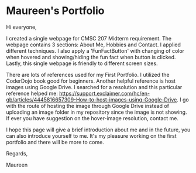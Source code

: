 # Maureen's Portfolio

Hi everyone,

I created a single webpage for CMSC 207 Midterm requirement. The webpage contains 3 sections: About Me, Hobbies and Contact. I applied different techniques. I also apply a 'FunFactButton' with changing of color when hovered and showing/hiding the fun fact when button is clicked. Lastly, this single webpage is friendly to different screen sizes. 

There are lots of references used for my First Portfolio. I utilized the CoderDojo book good for beginners. Another helpful reference is host images using Google Drive. I searched for a resolution and this particular reference helped me: https://support.exclaimer.com/hc/en-gb/articles/4445816657309-How-to-host-images-using-Google-Drive. I go with the route of hosting the image through Google Drive instead of uploading an image folder in my repository since the image is not showing. If ever you have suggestion on the hover-image resolution, contact me. 

I hope this page will give a brief introduction about me and in the future, you can also introduce yourself to me. It's my pleasure working on the first portfolio and there will be more to come.

Regards,

Maureen
